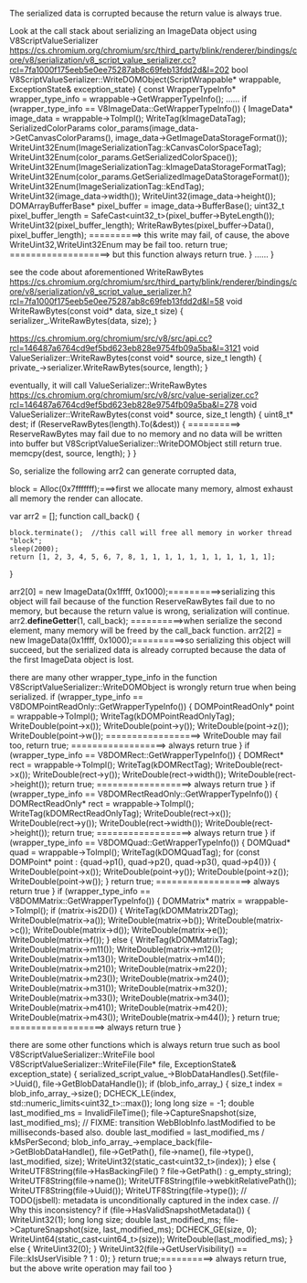 The serialized data is corrupted because the return value is always true.

Look at the call stack about serializing an ImageData object using V8ScriptValueSerializer
https://cs.chromium.org/chromium/src/third_party/blink/renderer/bindings/core/v8/serialization/v8_script_value_serializer.cc?rcl=7fa1000f175eeb5e0ee75287ab8c69feb13fdd2d&l=202
bool V8ScriptValueSerializer::WriteDOMObject(ScriptWrappable* wrappable,
                                             ExceptionState& exception_state) {
  const WrapperTypeInfo* wrapper_type_info = wrappable->GetWrapperTypeInfo();
  ......
  if (wrapper_type_info == V8ImageData::GetWrapperTypeInfo()) {
    ImageData* image_data = wrappable->ToImpl<ImageData>();
    WriteTag(kImageDataTag);
    SerializedColorParams color_params(image_data->GetCanvasColorParams(),
                                       image_data->GetImageDataStorageFormat());
    WriteUint32Enum(ImageSerializationTag::kCanvasColorSpaceTag);
    WriteUint32Enum(color_params.GetSerializedColorSpace());
    WriteUint32Enum(ImageSerializationTag::kImageDataStorageFormatTag);
    WriteUint32Enum(color_params.GetSerializedImageDataStorageFormat());
    WriteUint32Enum(ImageSerializationTag::kEndTag);
    WriteUint32(image_data->width());
    WriteUint32(image_data->height());
    DOMArrayBufferBase* pixel_buffer = image_data->BufferBase();
    uint32_t pixel_buffer_length =
        SafeCast<uint32_t>(pixel_buffer->ByteLength());
    WriteUint32(pixel_buffer_length);
    WriteRawBytes(pixel_buffer->Data(), pixel_buffer_length);  ==========> this write may fail, of cause, the above WriteUint32,WriteUint32Enum may be fail too.
    return true;              ===================> but this function always return true.
  }
 ......
}

see the code about aforementioned WriteRawBytes
https://cs.chromium.org/chromium/src/third_party/blink/renderer/bindings/core/v8/serialization/v8_script_value_serializer.h?rcl=7fa1000f175eeb5e0ee75287ab8c69feb13fdd2d&l=58
  void WriteRawBytes(const void* data, size_t size) {
    serializer_.WriteRawBytes(data, size);
  }

https://cs.chromium.org/chromium/src/v8/src/api.cc?rcl=146487a6764cd9ef5bd623eb828e9754fb09a5ba&l=3121
void ValueSerializer::WriteRawBytes(const void* source, size_t length) {
  private_->serializer.WriteRawBytes(source, length);
}

eventually, it will call ValueSerializer::WriteRawBytes
https://cs.chromium.org/chromium/src/v8/src/value-serializer.cc?rcl=146487a6764cd9ef5bd623eb828e9754fb09a5ba&l=278
void ValueSerializer::WriteRawBytes(const void* source, size_t length) {
  uint8_t* dest;
  if (ReserveRawBytes(length).To(&dest)) {   ==========> ReserveRawBytes may fail due to no memory and no data will be written into buffer but V8ScriptValueSerializer::WriteDOMObject still return true.
    memcpy(dest, source, length);
  }
}


So, serialize the following arr2 can generate corrupted data, 

block = Alloc(0x7fffffff);===>first we allocate many memory, almost exhaust all memory the render can allocate. 

var arr2 = [];
function call_back() {

	block.terminate();  //this call will free all memory in worker thread "block";
	sleep(2000);
	return [1, 2, 3, 4, 5, 6, 7, 8, 1, 1, 1, 1, 1, 1, 1, 1, 1, 1, 1];
}

arr2[0] = new ImageData(0x1ffff, 0x1000);==========>serializing this object will fail because of the function ReserveRawBytes fail due to no memory, but because the return value is wrong, serialization will continue.
arr2.__defineGetter__(1, call_back);     ==========>when serialize the second element, many memory will be freed by the call_back function.
arr2[2] = new ImageData(0x1ffff, 0x1000);==========>so serializing this object will succeed, but the serialized data is already corrupted because the data of the first ImageData object is lost.


there are many other wrapper_type_info in the function V8ScriptValueSerializer::WriteDOMObject is wrongly return true when being serialized.
  if (wrapper_type_info == V8DOMPointReadOnly::GetWrapperTypeInfo()) {
    DOMPointReadOnly* point = wrappable->ToImpl<DOMPointReadOnly>();
    WriteTag(kDOMPointReadOnlyTag);
    WriteDouble(point->x());
    WriteDouble(point->y());
    WriteDouble(point->z());
    WriteDouble(point->w()); ==================> WriteDouble may  fail too,
    return true;      ==================> always return true
  }
  if (wrapper_type_info == V8DOMRect::GetWrapperTypeInfo()) {
    DOMRect* rect = wrappable->ToImpl<DOMRect>();
    WriteTag(kDOMRectTag);
    WriteDouble(rect->x());
    WriteDouble(rect->y());
    WriteDouble(rect->width());
    WriteDouble(rect->height());
    return true;    ==================> always return true
  }
  if (wrapper_type_info == V8DOMRectReadOnly::GetWrapperTypeInfo()) {
    DOMRectReadOnly* rect = wrappable->ToImpl<DOMRectReadOnly>();
    WriteTag(kDOMRectReadOnlyTag);
    WriteDouble(rect->x());
    WriteDouble(rect->y());
    WriteDouble(rect->width());
    WriteDouble(rect->height());
    return true;    ==================> always return true
  }
  if (wrapper_type_info == V8DOMQuad::GetWrapperTypeInfo()) {
    DOMQuad* quad = wrappable->ToImpl<DOMQuad>();
    WriteTag(kDOMQuadTag);
    for (const DOMPoint* point :
         {quad->p1(), quad->p2(), quad->p3(), quad->p4()}) {
      WriteDouble(point->x());
      WriteDouble(point->y());
      WriteDouble(point->z());
      WriteDouble(point->w());
    }
    return true;     ==================> always return true
  }
  if (wrapper_type_info == V8DOMMatrix::GetWrapperTypeInfo()) {
    DOMMatrix* matrix = wrappable->ToImpl<DOMMatrix>();
    if (matrix->is2D()) {
      WriteTag(kDOMMatrix2DTag);
      WriteDouble(matrix->a());
      WriteDouble(matrix->b());
      WriteDouble(matrix->c());
      WriteDouble(matrix->d());
      WriteDouble(matrix->e());
      WriteDouble(matrix->f());
    } else {
      WriteTag(kDOMMatrixTag);
      WriteDouble(matrix->m11());
      WriteDouble(matrix->m12());
      WriteDouble(matrix->m13());
      WriteDouble(matrix->m14());
      WriteDouble(matrix->m21());
      WriteDouble(matrix->m22());
      WriteDouble(matrix->m23());
      WriteDouble(matrix->m24());
      WriteDouble(matrix->m31());
      WriteDouble(matrix->m32());
      WriteDouble(matrix->m33());
      WriteDouble(matrix->m34());
      WriteDouble(matrix->m41());
      WriteDouble(matrix->m42());
      WriteDouble(matrix->m43());
      WriteDouble(matrix->m44());
    }
    return true;    ==================> always return true
  }


there are some other functions which is always return true such as 
bool V8ScriptValueSerializer::WriteFile
bool V8ScriptValueSerializer::WriteFile(File* file,
                                        ExceptionState& exception_state) {
  serialized_script_value_->BlobDataHandles().Set(file->Uuid(),
                                                  file->GetBlobDataHandle());
  if (blob_info_array_) {
    size_t index = blob_info_array_->size();
    DCHECK_LE(index, std::numeric_limits<uint32_t>::max());
    long long size = -1;
    double last_modified_ms = InvalidFileTime();
    file->CaptureSnapshot(size, last_modified_ms);
    // FIXME: transition WebBlobInfo.lastModified to be milliseconds-based also.
    double last_modified = last_modified_ms / kMsPerSecond;
    blob_info_array_->emplace_back(file->GetBlobDataHandle(), file->GetPath(),
                                   file->name(), file->type(), last_modified,
                                   size);
    WriteUint32(static_cast<uint32_t>(index));
  } else {
    WriteUTF8String(file->HasBackingFile() ? file->GetPath() : g_empty_string);
    WriteUTF8String(file->name());
    WriteUTF8String(file->webkitRelativePath());
    WriteUTF8String(file->Uuid());
    WriteUTF8String(file->type());
    // TODO(jsbell): metadata is unconditionally captured in the index case.
    // Why this inconsistency?
    if (file->HasValidSnapshotMetadata()) {
      WriteUint32(1);
      long long size;
      double last_modified_ms;
      file->CaptureSnapshot(size, last_modified_ms);
      DCHECK_GE(size, 0);
      WriteUint64(static_cast<uint64_t>(size));
      WriteDouble(last_modified_ms);
    } else {
      WriteUint32(0);
    }
    WriteUint32(file->GetUserVisibility() == File::kIsUserVisible ? 1 : 0);
  }
  return true;==========> always return true, but the above write operation may fail too
}
